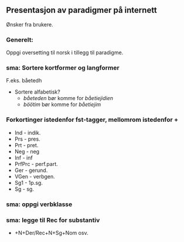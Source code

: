 ## Presentasjon av paradigmer på internett

Ønsker fra brukere.

### Generelt:
Oppgi oversetting til norsk i tillegg til paradigme.

### sma: Sortere kortformer og langformer
F.eks. båetedh
* Sortere alfabetisk?
    - *båeteden* bør komme for *båetiejidien*
    - *böötim* bør komme for *båetiejim*

### Forkortinger istedenfor fst-tagger, mellomrom istedenfor +
* Ind - indik.
* Prs - pres.
* Prt - pret.
* Neg - neg
* Inf - inf
* PrfPrc - perf.part.
* Ger - gerund.
* VGen - verbgen.
* Sg1 - 1p.sg.
* Sg - sg.

### sma: oppgi verbklasse

### sma: legge til Rec for substantiv
* +N+Der/Rec+N+Sg+Nom osv.
